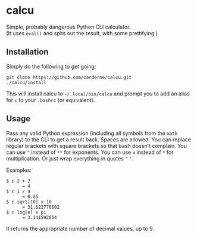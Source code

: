 # calcu
Simple, probably dangerous Python CLI calculator.  
(It uses `eval()` and spits out the result, with some prettifying.)

## Installation
Simply do the following to get going:

    git clone https://github.com/carderne/calcu.git
    ./calcu/install

This will install calcu to `~/.local/bin/calcu` and prompt you to add an alias for `c` to your `.bashrc` (or equivalent).

## Usage
Pass any valid Python expression (including all symbols from the `math` library) to the CLI to get a result back. Spaces are allowed. You can replace regular brackets with square brackets so that bash doesn't complain. You can use `^` instead of `**` for exponents. You can use `x` instead of `*` for multiplication. Or just wrap everything in quotes `"` `"`.

Examples:

    $ c 2 + 2
          = 4
    $ c 1 / 4
          = 0.25
    $ c sqrt[10] x 10
          = 31.622776602
    $ c log[e] x pi
          = 3.141592654

It returns the appropriate number of decimal values, up to 9.
